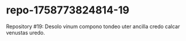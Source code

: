 # repo-1758773824814-19
Repository #19: Desolo vinum compono tondeo uter ancilla credo calcar venustas uredo.
